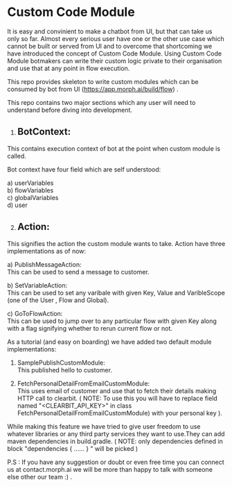 # Custom Code Module
It is easy and convinient to make a chatbot from UI, but that can take us only so far. Almost every serious user have one or the other use case which cannot be built or served from UI and to overcome that shortcoming we have introduced the concept of Custom Code Module. Using Custom Code Module botmakers can write their custom logic private to their organisation and use that at any point in flow execution.

This repo provides skeleton to write custom modules which can be consumed by bot from UI (https://app.morph.ai/build/flow) .

This repo contains two major sections which any user will need to understand before diving into development.

1. ## BotContext:

This contains execution context of bot at the point when custom module is called.

Bot context have four field which are self understood:

a) userVariables  
b) flowVariables  
c) globalVariables  
d) user  

2. ## Action:

This signifies the action the custom module wants to take.
Action have three implementations as of now:

a) PublishMessageAction:  
This can be used to send a message to customer.

b) SetVariableAction:  
This can be used to set any varibale with given Key, Value and VaribleScope (one of the User , Flow and Global).

c) GoToFlowAction:  
This can be used to jump over to any particular flow with given Key along with a flag signifying whether to rerun current flow or not. 

As a tutorial (and easy on boarding) we have added two default module implementations:

1) SamplePublishCustomModule:  
This published hello to customer.

2) FetchPersonalDetailFromEmailCustomModule:  
This uses email of customer and use that to fetch their details making HTTP call to clearbit.
( NOTE: To use this you will have to replace field named "<CLEARBIT_API_KEY>" in class FetchPersonalDetailFromEmailCustomModule) with your personal key ).


While making this feature we have tried to give user freedom to use whatever libraries or any third party services they want to use.They can add
maven dependencies in build.gradle.
( NOTE: only dependencies defined in block "dependencies { ...<Your Dependecies Go Here>... } " will be picked )

P.S : If you have any suggestion or doubt or even free time you can connect us at contact.morph.ai we will be more than happy to talk with someone else other our team :) .
